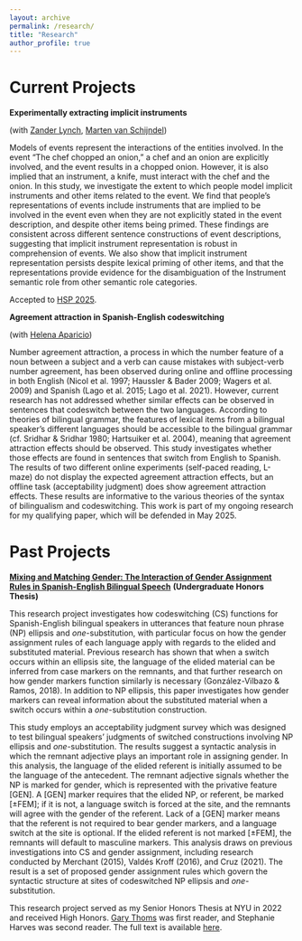 ```yaml
---
layout: archive
permalink: /research/
title: "Research"
author_profile: true
---
```


# Current Projects
<b>Experimentally extracting implicit instruments</b> 

(with <a target="_blank" rel="noopener" href="https://zander-lynch.github.io/">Zander Lynch</a>, <a target="_blank" rel="noopener" href="https://vansky.github.io/">Marten van Schijndel</a>)

Models of events represent the interactions of the entities involved. In the event “The chef chopped an onion,” a chef and an onion are explicitly involved, and the event results in a chopped onion. However, it is also implied that an instrument, a knife, must interact with the chef and the onion. In this study, we investigate the extent to which people model implicit instruments and other items related to the event. We find that people’s representations of events include instruments that are implied to be involved in the event even when they are not explicitly stated in the event description, and despite other items being primed. These findings are consistent across different sentence constructions of event descriptions, suggesting that implicit instrument representation is robust in comprehension of events. We also show that implicit instrument representation persists despite lexical priming of other items, and that the representations provide evidence for the disambiguation of the Instrument semantic role from other semantic role categories. 

Accepted to <a target="_blank" rel="noopener" href = "https://hsp2025.github.io/">HSP 2025</a>.

<b>Agreement attraction in Spanish-English codeswitching</b> 

(with <a target="_blank" rel="noopener" href="https://lime-lab-cornell.github.io/HelenaWebsite/index.html">Helena Aparicio</a>)

Number agreement attraction, a process in which the number feature of a noun between a subject and a verb can cause mistakes with subject-verb number agreement, has been observed during online and offline processing in both English (Nicol et al. 1997; Haussler & Bader 2009; Wagers et al. 2009) and Spanish (Lago et al. 2015; Lago et al. 2021). However, current research has not addressed whether similar effects can be observed in sentences that codeswitch between the two languages. According to theories of bilingual grammar, the features of lexical items from a bilingual speaker’s different languages should be accessible to the bilingual grammar (cf. Sridhar & Sridhar 1980; Hartsuiker et al. 2004), meaning that agreement attraction effects should be observed. This study investigates whether those effects are found in sentences that switch from English to Spanish. The results of two different online experiments (self-paced reading, L-maze) do not display the expected agreement attraction effects, but an offline task (acceptability judgment) does show agreement attraction effects. These results are informative to the various theories of the syntax of bilingualism and codeswitching. This work is part of my ongoing research for my qualifying paper, which will be defended in May 2025.

# Past Projects 

<b><u>Mixing and Matching Gender: The Interaction of Gender Assignment Rules in Spanish-English Bilingual Speech</u></b> 
<b>(Undergraduate Honors Thesis)</b>

This research project investigates how codeswitching (CS) functions for Spanish-English bilingual speakers in utterances that feature noun phrase (NP) ellipsis and <em>one</em>-substitution, with particular focus on how the gender assignment rules of each language apply with regards to the elided and substituted material. Previous research has shown that when a switch occurs within an ellipsis site, the language of the elided material can be inferred from case markers on the remnants, and that further research on how gender markers function similarly is necessary (González-Vilbazo & Ramos, 2018). In addition to NP ellipsis, this paper investigates how gender markers can reveal information about the substituted material when a switch occurs within a <em>one</em>-substitution construction. 

This study employs an acceptability judgment survey which was designed to test bilingual speakers’ judgments of switched constructions involving NP ellipsis and <em>one</em>-substitution. The results suggest a syntactic analysis in which the remnant adjective plays an important role in assigning gender. In this analysis, the language of the elided referent is initially assumed to be the language of the antecedent. The remnant adjective signals whether the NP is marked for gender, which is represented with the privative feature [GEN]. A [GEN] marker requires that the elided NP, or referent, be marked [±FEM]; if it is not, a language switch is forced at the site, and the remnants will agree with the gender of the referent. Lack of a [GEN] marker means that the referent is not required to bear gender markers, and a language switch at the site is optional. If the elided referent is not marked [±FEM], the remnants will default to masculine markers. This analysis draws on previous investigations into CS and gender assignment, including research conducted by Merchant (2015), Valdés Kroff (2016), and Cruz (2021). The result is a set of proposed gender assignment rules which govern the syntactic structure at sites of codeswitched NP ellipsis and <em>one</em>-substitution.

This research project served as my Senior Honors Thesis at NYU in 2022 and received High Honors. <a target="_blank" rel="noopener" href="https://sites.google.com/site/garythoms/">Gary Thoms</a> was first reader, and Stephanie Harves was second reader. The full text is available <a target="_blank" rel="noopener" href="https://as.nyu.edu/content/dam/nyu-as/linguistics/documents/Winship%20(2022)%20Honors%20Thesis.pdf">here</a>.
